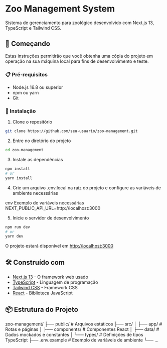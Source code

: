 # Zoo Management System

Sistema de gerenciamento para zoológico desenvolvido com Next.js 13, TypeScript e Tailwind CSS.

## 🚀 Começando

Estas instruções permitirão que você obtenha uma cópia do projeto em operação na sua máquina local para fins de desenvolvimento e teste.

### 📋 Pré-requisitos

- Node.js 16.8 ou superior
- npm ou yarn
- Git

### 🔧 Instalação

1. Clone o repositório

```bash
git clone https://github.com/seu-usuario/zoo-management.git
```

2. Entre no diretório do projeto

```bash
cd zoo-management
```

3. Instale as dependências

```bash
npm install
# or
yarn install
```

4. Crie um arquivo .env.local na raiz do projeto e configure as variáveis de ambiente necessárias

env
Exemplo de variáveis necessárias
NEXT_PUBLIC_API_URL=http://localhost:3000

5. Inicie o servidor de desenvolvimento

```bash
npm run dev
# or
yarn dev
```

O projeto estará disponível em [http://localhost:3000](http://localhost:3000)

## 🛠️ Construído com

* [Next.js 13](https://nextjs.org/) - O framework web usado
* [TypeScript](https://www.typescriptlang.org/) - Linguagem de programação
* [Tailwind CSS](https://tailwindcss.com/) - Framework CSS
* [React](https://reactjs.org/) - Biblioteca JavaScript

## 📦 Estrutura do Projeto
zoo-management/
├── public/ # Arquivos estáticos
├── src/
│ ├── app/ # Rotas e páginas
│ ├── components/ # Componentes React
│ ├── data/ # Dados mockados e constantes
│ └── types/ # Definições de tipos TypeScript
├── .env.example # Exemplo de variáveis de ambiente
└── ...